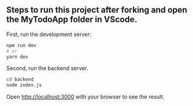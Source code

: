 ## Steps to run this project after forking and open the MyTodoApp folder in VScode.

First, run the development server:

```bash
npm run dev
# or
yarn dev
```
Second, run the backend server.
```bash
cd backend
node index.js
```
Open [http://localhost:3000](http://localhost:3000) with your browser to see the result.
